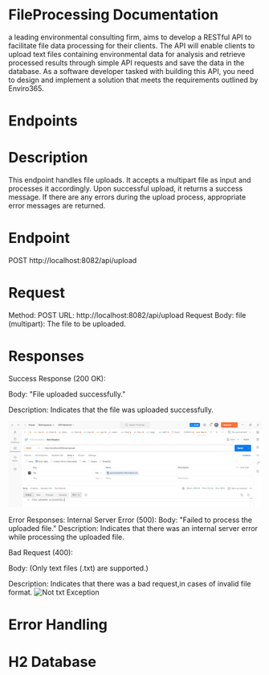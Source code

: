 # FileProcessing Documentation
 a leading environmental consulting firm, aims to develop a RESTful API to
 facilitate file data processing for their clients. The API will enable clients to upload text files
 containing environmental data for analysis and retrieve processed results through simple
 API requests and save the data in the database. As a software developer tasked with
 building this API, you need to design and implement a solution that meets the
 requirements outlined by Enviro365.

# Endpoints

# Description
This endpoint handles file uploads. It accepts a multipart file as input and processes it accordingly. Upon successful upload, it returns a success message. If there are any errors during the upload process, appropriate error messages are returned.

# Endpoint
POST http://localhost:8082/api/upload

# Request
Method: POST
URL: http://localhost:8082/api/upload
Request Body:
file (multipart): The file to be uploaded.

# Responses
Success Response (200 OK):

Body: "File uploaded successfully."

Description: Indicates that the file was uploaded successfully.

![File Upload Image](Images/fileUpload.png)

Error Responses:
Internal Server Error (500):
Body: "Failed to process the uploaded file."
Description: Indicates that there was an internal server error while processing the uploaded file.

Bad Request (400):

Body: (Only text files (.txt) are supported.)

Description: Indicates that there was a bad request,in cases of invalid file format.
![Not txt Exception](Images/Not_txt_Exception.png)












# Error Handling 







# H2 Database
# 
